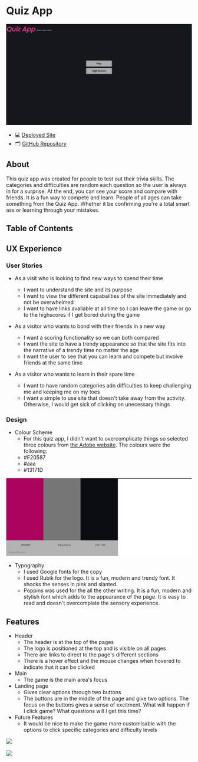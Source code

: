 # Quiz App

![](assets/images/opening.png)

* 💻 [Deployed Site](https://sarahjameson.github.io/quiz-app/index.html)
* 🗂 [GitHub Repository](https://github.com/sarahjameson/quiz-app)

## About

This quiz app was created for people to test out their trivia skills. The categories and difficulties are random each question so the user is always in for a surprise. At the end, you can see your score and compare with friends. It is a fun way to compete and learn. People of all ages can take something from the Quiz App. Whether it be confirming you're a total smart ass or learning through your mistakes.

## Table of Contents

## UX Experience

### User Stories

* As a visit who is looking to find new ways to spend their time
    - I want to understand the site and its purpose
    - I want to view the different capabailties of the site immediately and not be overwhelmed
    - I want to have links available at all time so I can leave the game or go to the highscores if I get bored during the game

* As a visitor who wants to bond with their friends in a new way
    - I want a scoring functionality so we can both compared
    - I want the site to have a trendy appearance so that the site fits into the narrative of a trendy time no matter the age
    - I want the user to see that you can learn and compete but involve friends at the same time

* As a visitor who wants to learn in their spare time
    - I want to have random categories adn difficulties to keep challenging me and keeping me on my toes
    - I want a simple to use site that doesn't take away from the activity. Otherwise, I would get sick of clicking on unecessary things

### Design

* Colour Scheme
    - For this quiz app, I didn't want to overcomplicate things so selected three colours from [the Adobe website](https://color.adobe.com/explore). The colours were the following:
    * #F20587
    * #aaa
    * #13171D

![](assets/images/AdobeColor.png)


* Typography
    - I used Google fonts for the copy
    - I used Rubik for the logo. It is a fun, modern and trendy font. It shocks the senses in pink and slanted.
    - Poppins was used for the all the other writing. It is a fun, modern and stylish font which adds to the appearance of the page. It is easy to read and doesn't overcomplate the sensory experience.

## Features

* Header
    - The header is at the top of the pages
    - The logo is positioned at the top and is visible on all pages
    - There are links to direct to the page's different sections
    - There is a hover effect and the mouse changes when hovered to indicate that it can be clicked
* Main
    - The game is the main area's focus
* Landing page
    - Gives clear options through two buttons
    - The buttons are in the middle of the page and give two options. The focus on the buttons gives a sense of excitment. What will happen if I click game? What questions will I get this time?
* Future Features
    - It would be nice to make the game more customisable with the options to click specific categories and difficulty levels

![](assets/images/welcome.png)

![](assets/images/footer.png)

